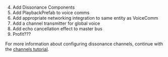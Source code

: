 

4. Add Dissonance Components
4. Add PlaybackPrefab to voice comms
5. Add appropriate networking integration to same entity as VoiceComm
6. Add a channel transmitter for global voice
7. Add echo cancellation effect to master bus
8. Profit???

For more information about configuring dissonance channels, continue with the [channels tutorial](Tutorial---Multiple-Channels).
